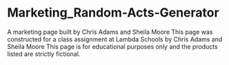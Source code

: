 # Marketing_Random-Acts-Generator
A marketing page built by Chris Adams and Sheila Moore
This page was constructed for a class assignment at Lambda Schools by Chris Adams and Sheila Moore
This page is for educational purposes only and the products listed are strictly fictional.
